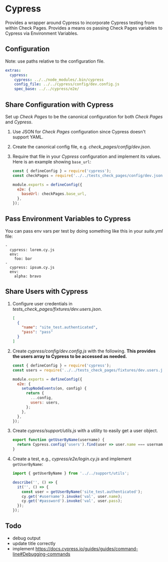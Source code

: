 # Cypress

Provides a wrapper around Cypress to incorporate Cypress testing from within Check Pages. Provides a means os passing Check Pages variables to Cypress via Environment Variables.

## Configuration

Note: use paths relative to the configuration file.

```yaml
extras:
  cypress:
    cypress: ../../node_modules/.bin/cypress
    config_file: ../../cypress/config/dev.config.js
    spec_base: ../../cypress/e2e/
```

## Share Configuration with Cypress

Set up _Check Pages_ to be the canonical configuration for both _Check Pages_ and _Cypress_.

1. Use JSON for _Check Pages_ configuration since Cypress doesn't support YAML.
1. Create the canonical config file, e.g. _check_pages/config/dev.json_.
1. Require that file in your _Cypress_ configuration and implement its values. Here is an example showing `base_url`:

     ```javascript
     const { defineConfig } = require('cypress');
     const checkPages = require('../../tests_check_pages/config/dev.json');
     
     module.exports = defineConfig({
       e2e: {
         baseUrl: checkPages.base_url,
       },
     });
     ```

## Pass Environment Variables to Cypress
You can pass env vars per test by doing something like this in your _suite.yml_ file:
```shell
-
  cypress: lorem.cy.js
  env:
    foo: bar
-
  cypress: ipsum.cy.js
  env:
    alpha: bravo
```

## Share Users with Cypress

1. Configure user credentials in _tests_check_pages/fixtures/dev.users.json_.

      ```json
      [
        {
          "name": "site_test.authenticated",
          "pass": "pass"
        }
      ]
      ```

3. Create _cypress/config/dev.config.js_ with the following.  **This provides the users array to Cypress to be accessed as needed.**

      ```javascript
      const { defineConfig } = require('cypress');
      const users = require('../../tests_check_pages/fixtures/dev.users.json');
      
      module.exports = defineConfig({
        e2e: {
          setupNodeEvents(on, config) {
            return {
              ...config,
              users: users,
            };
          },
        },
      });
      ```

4. Create _cypress/support/utils.js_ with a utility to easily get a user object.

      ```javascript
      export function getUserByName(username) {
        return Cypress.config('users').find(user => user.name === username);
      }
      ```

1. Create a test, e.g., _cypress/e2e/login.cy.js_ and implement `getUserByName`:

      ```javascript
      import { getUserByName } from '../../support/utils';
      
      describe('', () => {
        it('', () => {
          const user = getUserByName('site_test.authenticated');
          cy.get('#username').invoke('val', user.name);
          cy.get('#password').invoke('val', user.pass);
        });
      });
      ```

## Todo

- debug output
- update title correctly
- implement https://docs.cypress.io/guides/guides/command-line#Debugging-commands
